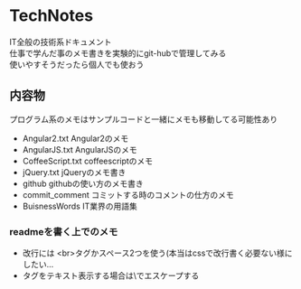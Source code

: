 # TechNotes
IT全般の技術系ドキュメント  
仕事で学んだ事のメモ書きを実験的にgit-hubで管理してみる  
使いやすそうだったら個人でも使おう  
  
## 内容物  
プログラム系のメモはサンプルコードと一緒にメモも移動してる可能性あり  
- Angular2.txt	Angular2のメモ  
- AngularJS.txt	AngularJSのメモ  
- CoffeeScript.txt	coffeescriptのメモ  
- jQuery.txt	jQueryのメモ書き  
- github	githubの使い方のメモ書き  
- commit_comment	コミットする時のコメントの仕方のメモ  
- BuisnessWords	IT業界の用語集  
  
### readmeを書く上でのメモ  
- 改行には \<br\>タグかスペース2つを使う(本当はcssで改行書く必要ない様にしたい…  
- タグをテキスト表示する場合は\\でエスケープする  
 

